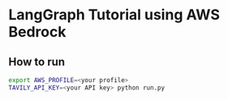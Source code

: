 # LangGraph Tutorial using AWS Bedrock

## How to run

```bash
export AWS_PROFILE=<your profile>
TAVILY_API_KEY=<your API key> python run.py
```
